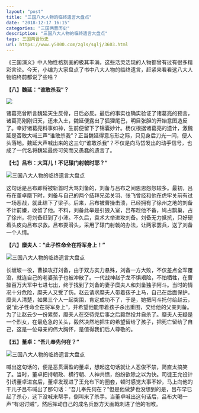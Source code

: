 ```yaml
---
layout: "post"
title: "三国八大人物的临终遗言大盘点"
date: "2018-12-17 16:15"
categories: "三国两晋历史"
description: "三国八大人物的临终遗言大盘点"
tags: 三国两晋历史
url: https://www.y5000.com/zgls/sglj/3603.html
---
```






《三国演义》中人物性格刻画的极其丰满，这些活灵活现的人物都曾有过有很多精彩言论。今天，小编为大家盘点了书中八大人物的临终遗言，赶紧来看看这八大人物临终前都说了些啥？

**【八】魏延：“谁敢杀我”？**

![](https://img.y5000.com/uploads/allimg/161020/1035534621-0.jpg)

诸葛亮曾断言魏延天生反骨，日后必反。最后的事实也确实验证了诸葛亮的预言，诸葛亮刚刚归天，还未入土，魏延便露出了狐狸尾巴，明目张胆的开始意图造反了。幸好诸葛亮料事如神，生前便留下了锦囊妙计。杨仪根据诸葛亮的遗计，激魏延是否敢大喊三声“谁敢杀我”？正当魏延得意忘形之际，只见身后刀光一闪，便人头落地。魏延大声喊出来的这三句“谁敢杀我”？不仅是向马岱发出的动手信号，也成了一代名将魏延最终可笑而又愚蠢的遗言了。

**【七】吕布：大耳儿！不记辕门射戟时耶？”**

![三国八大人物的临终遗言大盘点](/uploads/allimg/161020/6-161020102101531.JPG)

这句话是吕布即将被斩首时大骂刘备的，刘备与吕布之间恩恩怨怨较多。最初，吕布在董卓麾下时，刘备与自己的两个结拜兄弟关羽、张飞曾经和他在虎牢关前有过一场恶战，就此结下了梁子。后来，吕布被曹操击溃，已经拥有了徐州之地的刘备不计前嫌，收留了他。不料，刘备此举是引狼入室，吕布趁他不备，鸠占鹊巢，占了徐州，将刘备赶到了小沛。不久后，袁术大举进攻刘备。刘备无力抵抗，只好硬着头皮向吕布求救。吕布耍滑头，采用了辕门射戟的办法，让两家罢兵，送了刘备一个人情。

**【六】糜夫人：“此子性命全在将军身上！”**

![三国八大人物的临终遗言大盘点](/uploads/allimg/161020/6-161020102142345.JPG)

长坂坡一役，曹操攻打刘备，由于双方实力悬殊，刘备一方大败，不仅差点全军覆没，就连自己的老婆孩子也被冲散了。一代战神赵子龙不惧艰险，不怕牺牲，在曹操百万大军中七进七出，终于找到了刘备的妻子糜夫人和刘备独子阿斗。当时的情况十分危险，糜夫人又受了伤。赵云请求糜夫人带着孩子上马，自己在后面保护。糜夫人清楚，如果三个人一起突围，肯定成功不了，于是，她把阿斗托付给赵云，说“此子性命全在将军身上”，并希望他能带着孩子杀出重围，交给他的父亲刘备。为了让赵云少一份累赘，糜夫人在交待完后事之后毅然投井自杀了。糜夫人无疑是一个烈女，在最危急的关头，毅然决然地把生的希望留给了孩子，把死亡留给了自己，这是一位母亲的伟大胸怀，是值得我们后人尊敬的。

**【五】董卓：“吾儿奉先何在？”**

![三国八大人物的临终遗言大盘点](/uploads/allimg/161020/6-16102010222G05.JPG)

喊出这句话的，便是恶贯满盈的董卓，想起这句话就让人忍俊不禁，简直太搞笑了。当时，董卓把持朝政、横行朝、人神共愤，纷纷欲除之以为快。司徒王允设计引诱董卓进宫后，董卓发现进了王允布下的圈套，顿时感觉大事不妙，马上向他的干儿子吕布喊出了那句话：“吾儿奉先何在？”但是他做梦也没想到的是，吕布早已起了杀心，这下没喊来帮手，倒叫来了杀手。当董卓喊出这句话后，吕布大喝一声“有诏讨贼”，然后挥动自己的成名兵器方天画戟刺进了他的咽喉。
